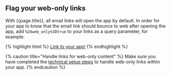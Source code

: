## Flag your web-only links

With {{page.title}}, all email links will open the app by default. In order for your app to know that the email link should bounce to web after opening the app, add `%24web_only%3Dtrue` to your links as a query parameter, for example:

{% highlight html %}
<a href="https://vza3.app.link/3p?%243p={{ page.machine_name }}&%24original_url=http%3A%2F%2Fexample.com%2F%3Ffoo%3Dbar%24web_only%3Dtrue" >Link to your app!</a>
{% endhighlight %}

{% caution title="Handle links for web-only content" %}
Make sure you have completed the [technical setup steps](/marketing-channels/{{page.title}}/setup/#handle-links-for-web-only-content) to handle web-only links within your app.
{% endcaution %}
